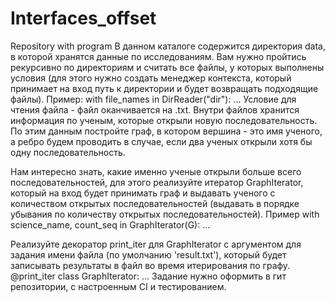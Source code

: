 # Interfaces_offset
Repository with program
В данном каталоге содержится директория data, в которой хранятся данные по исследованиям.
Вам нужно пройтись рекурсивно по директориям и считать все файлы, у которых выполнены условия (для этого нужно создать
менеджер контекста, который принимает на вход путь к директории и будет возвращать подходящие файлы).
Пример:
with file_names in DirReader("dir"):
    ...
Условие для чтения файла - файл оканчивается на .txt.
Внутри файлов хранится информация по ученым, которые открыли новую последовательность. По этим данным постройте граф, 
в котором вершина - это имя ученого,
а ребро будем проводить в случае, если два ученых открыли хотя бы одну последовательность.

Нам интересно знать, какие именно ученые открыли больше всего последовательностей, для этого реализуйте итератор 
GraphIterator, который на вход будет принимать граф и выдавать ученого с количеством открытых последовательностей 
(выдавать в порядке убывания по количеству открытых последовательностей). 
Пример
with science_name, count_seq in GraphIterator(G):
    ...
    
Реализуйте декоратор print_iter для GraphIterator с аргументом для задания имени файла (по умолчанию 'result.txt'), 
который будет записывать результаты в файл во время итерирования по графу.
@print_iter
class GraphIterator:
    ...
Задание нужно оформить в гит репозитории, с настроенным CI и тестированием.
